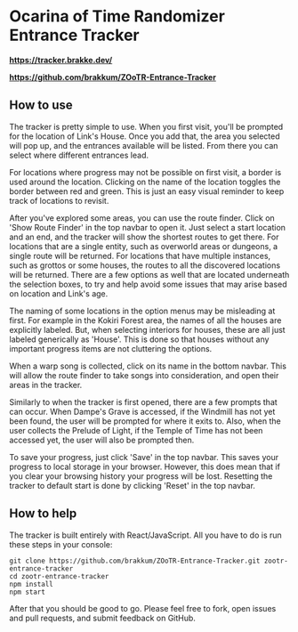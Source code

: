 
# Ocarina of Time Randomizer Entrance Tracker
**https://tracker.brakke.dev/**

**https://github.com/brakkum/ZOoTR-Entrance-Tracker**
## How to use

The tracker is pretty simple to use. When you first visit, you'll be prompted for the location of Link's House.
Once you add that, the area you selected will pop up, and the entrances available will be listed.
From there you can select where different entrances lead.

For locations where progress may not be possible on first visit, a border is used around the location.
Clicking on the name of the location toggles the border between red and green.
This is just an easy visual reminder to keep track of locations to revisit.

After you've explored some areas, you can use the route finder.
Click on 'Show Route Finder' in the top navbar to open it.
Just select a start location and an end, and the tracker will show the shortest routes to get there.
For locations that are a single entity, such as overworld areas or dungeons, a single route will be returned.
For locations that have multiple instances, such as grottos or some houses, the routes to all the discovered locations will be returned.
There are a few options as well that are located underneath the selection boxes, to try and help avoid some issues that may arise based on location and Link's age.

The naming of some locations in the option menus may be misleading at first.
For example in the Kokiri Forest area, the names of all the houses are explicitly labeled.
But, when selecting interiors for houses, these are all just labeled generically as 'House'.
This is done so that houses without any important progress items are not cluttering the options.

When a warp song is collected, click on its name in the bottom navbar.
This will allow the route finder to take songs into consideration, and open their areas in the tracker.

Similarly to when the tracker is first opened, there are a few prompts that can occur.
When Dampe's Grave is accessed, if the Windmill has not yet been found, the user will be prompted for where it exits to.
Also, when the user collects the Prelude of Light, if the Temple of Time has not been accessed yet, the user will also be prompted then.

To save your progress, just click 'Save' in the top navbar. This saves your progress to local storage in your browser.
However, this does mean that if you clear your browsing history your progress will be lost.
Resetting the tracker to default start is done by clicking 'Reset' in the top navbar.

## How to help

The tracker is built entirely with React/JavaScript. All you have to do is run these steps in your console:
```
git clone https://github.com/brakkum/ZOoTR-Entrance-Tracker.git zootr-entrance-tracker
cd zootr-entrance-tracker
npm install
npm start
```
After that you should be good to go.
Please feel free to fork, open issues and pull requests, and submit feedback on GitHub.
